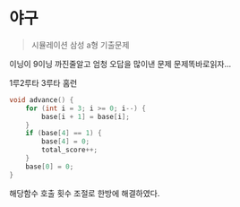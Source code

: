 # 야구
> 시뮬레이션 삼성 a형 기출문제

이닝이 9이닝 까진줄알고 엄청 오답을 많이낸 문제 문제똑바로읽자...

1루2루타 3루타 홈런

~~~c++
void advance() {
	for (int i = 3; i >= 0; i--) {
		base[i + 1] = base[i];
	}
	if (base[4] == 1) {
		base[4] = 0;
		total_score++;
	}
	base[0] = 0;
}
~~~
해당함수 호출 횟수 조절로 한방에 해결하였다.
